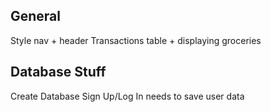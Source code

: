 ## General
Style nav + header
Transactions table + displaying groceries

## Database Stuff
Create Database
Sign Up/Log In needs to save user data